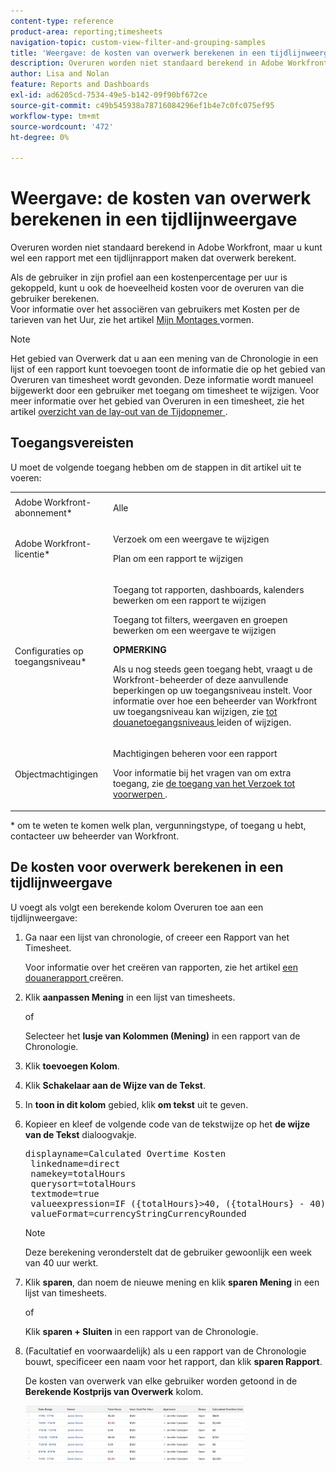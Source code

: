 ```yaml
---
content-type: reference
product-area: reporting;timesheets
navigation-topic: custom-view-filter-and-grouping-samples
title: 'Weergave: de kosten van overwerk berekenen in een tijdlijnweergave'
description: Overuren worden niet standaard berekend in Adobe Workfront, maar u kunt wel een rapport met een tijdlijnrapport maken dat overwerk berekent.
author: Lisa and Nolan
feature: Reports and Dashboards
exl-id: ad6205cd-7534-49e5-b142-09f90bf672ce
source-git-commit: c49b545938a78716084296ef1b4e7c0fc075ef95
workflow-type: tm+mt
source-wordcount: '472'
ht-degree: 0%

---
```


# Weergave: de kosten van overwerk berekenen in een tijdlijnweergave

Overuren worden niet standaard berekend in Adobe Workfront, maar u kunt wel een rapport met een tijdlijnrapport maken dat overwerk berekent.

Als de gebruiker in zijn profiel aan een kostenpercentage per uur is gekoppeld, kunt u ook de hoeveelheid kosten voor de overuren van die gebruiker berekenen.\
Voor informatie over het associëren van gebruikers met Kosten per de tarieven van het Uur, zie het artikel [ Mijn Montages ](../../../workfront-basics/manage-your-account-and-profile/configuring-your-user-profile/configure-my-settings.md) vormen.

>[!NOTE]
>
>Het gebied van Overwerk dat u aan een mening van de Chronologie in een lijst of een rapport kunt toevoegen toont de informatie die op het gebied van Overuren van timesheet wordt gevonden. Deze informatie wordt manueel bijgewerkt door een gebruiker met toegang om timesheet te wijzigen. Voor meer informatie over het gebied van Overuren in een timesheet, zie het artikel [ overzicht van de lay-out van de Tijdopnemer ](../../../timesheets/timesheets/timesheet-layout.md).

## Toegangsvereisten

U moet de volgende toegang hebben om de stappen in dit artikel uit te voeren:

<table style="table-layout:auto"> 
 <col> 
 <col> 
 <tbody> 
  <tr> 
   <td role="rowheader">Adobe Workfront-abonnement*</td> 
   <td> <p>Alle</p> </td> 
  </tr> 
  <tr> 
   <td role="rowheader">Adobe Workfront-licentie*</td> 
   <td> <p>Verzoek om een weergave te wijzigen </p>
   <p>Plan om een rapport te wijzigen</p> </td> 
  </tr> 
  <tr> 
   <td role="rowheader">Configuraties op toegangsniveau*</td> 
   <td> <p>Toegang tot rapporten, dashboards, kalenders bewerken om een rapport te wijzigen</p> <p>Toegang tot filters, weergaven en groepen bewerken om een weergave te wijzigen</p> <p><b>OPMERKING</b>

Als u nog steeds geen toegang hebt, vraagt u de Workfront-beheerder of deze aanvullende beperkingen op uw toegangsniveau instelt. Voor informatie over hoe een beheerder van Workfront uw toegangsniveau kan wijzigen, zie <a href="../../../administration-and-setup/add-users/configure-and-grant-access/create-modify-access-levels.md" class="MCXref xref"> tot douanetoegangsniveaus </a> leiden of wijzigen.</p> </td>
</tr> 
  <tr> 
   <td role="rowheader">Objectmachtigingen</td> 
   <td> <p>Machtigingen beheren voor een rapport</p> <p>Voor informatie bij het vragen van om extra toegang, zie <a href="../../../workfront-basics/grant-and-request-access-to-objects/request-access.md" class="MCXref xref"> de toegang van het Verzoek tot voorwerpen </a>.</p> </td> 
  </tr> 
 </tbody> 
</table>

&#42; om te weten te komen welk plan, vergunningstype, of toegang u hebt, contacteer uw beheerder van Workfront.

## De kosten voor overwerk berekenen in een tijdlijnweergave

U voegt als volgt een berekende kolom Overuren toe aan een tijdlijnweergave:

1. Ga naar een lijst van chronologie, of creeer een Rapport van het Timesheet.

   Voor informatie over het creëren van rapporten, zie het artikel [ een douanerapport ](../../../reports-and-dashboards/reports/creating-and-managing-reports/create-custom-report.md) creëren.

1. Klik **aanpassen Mening** in een lijst van timesheets.

   of

   Selecteer het **lusje van Kolommen (Mening)** in een rapport van de Chronologie.

1. Klik **toevoegen Kolom**.
1. Klik **Schakelaar aan de Wijze van de Tekst**.
1. In **toon in dit kolom** gebied, klik **om tekst** uit te geven.
1. Kopieer en kleef de volgende code van de tekstwijze op het **de wijze van de Tekst** dialoogvakje.
   <pre>displayname=Calculated Overtime Kosten <br> linkedname=direct <br> namekey=totalHours <br> querysort=totalHours <br> textmode=true <br> valueexpression=IF ({totalHours}&gt;40, ({totalHours} - 40)* {user}.{costPerHour}, {totalHours} * {user}.{costPerHour}) <br> valueFormat=currencyStringCurrencyRounded</pre>

   >[!NOTE]
   >
   >Deze berekening veronderstelt dat de gebruiker gewoonlijk een week van 40 uur werkt.

1. Klik **sparen**, dan noem de nieuwe mening en klik **sparen Mening** in een lijst van timesheets.

   of

   Klik **sparen + Sluiten** in een rapport van de Chronologie.

1. (Facultatief en voorwaardelijk) als u een rapport van de Chronologie bouwt, specificeer een naam voor het rapport, dan klik **sparen Rapport**.

   De kosten van overwerk van elke gebruiker worden getoond in de **Berekende Kostprijs van Overwerk** kolom.

   ![ calculate_overtime_cost_in_timesheet_report.png ](assets/calculated-overtime-cost-in-timesheet-report-350x92.png)
